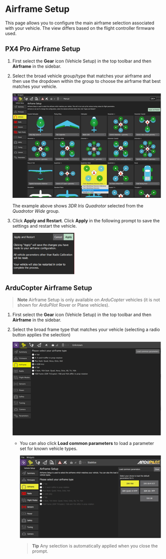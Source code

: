 # Airframe Setup

This page allows you to configure the main airframe selection associated with your vehicle. The view differs based on the flight controller firmware used. 


## PX4 Pro Airframe Setup

1. First select the **Gear** icon (Vehicle Setup) in the top toolbar and then **Airframe** in the sidebar.
   
1. Select the broad vehicle group/type that matches your airframe and then use the dropdown within the group to choose the airframe that best matches your vehicle. 
   
   ![](../../images/setup/airframe_px4.jpg)
   
   The example above shows *3DR Iris Quadrotor* selected from the *Quadrotor Wide* group.

1. Click **Apply and Restart**. Click **Apply** in the following prompt to save the settings and restart the vehicle.

   <img src="../../images/setup/airframe_px4_apply_prompt.jpg" width="200px" title="Apply airframe selection prompt" />
  

## ArduCopter Airframe Setup

> **Note** Airframe Setup is only available on *ArduCopter* vehicles (it is not shown for *ArduPilot* Rover or Plane vehicles). 

1. First select the **Gear** icon (Vehicle Setup) in the top toolbar and then **Airframe** in the sidebar.

1. Select the broad frame type that matches your vehicle (selecting a radio button applies the selection)

   ![Select airframe type](../../images/setup/airframe_ardupilot.jpg)
   

   * You can also click **Load common parameters** to load a parameter set for known vehicle types.

     ![Load vehicle params](../../images/setup/airframe_ardupilot_parameters.jpg)
     
     > **Tip** Any selection is automatically applied when you close the prompt.
